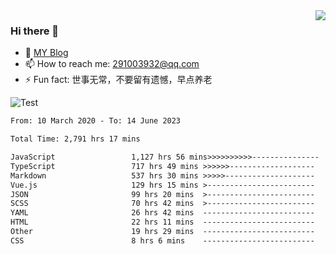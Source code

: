 <img align='right' src='https://github-readme-stats.vercel.app/api?username=niaogege&show_icons=true&theme=radical'/>

### Hi there 👋

- 🌱 [MY Blog](https://bythewayer.com/)
- 📫 How to reach me: 291003932@qq.com
- ⚡ Fun fact:  世事无常，不要留有遗憾，早点养老

![Test](https://github-readme-stats.vercel.app/api/top-langs/?username=niaogege&layout=compact)

<!--START_SECTION:waka-->

```txt
From: 10 March 2020 - To: 14 June 2023

Total Time: 2,791 hrs 17 mins

JavaScript                 1,127 hrs 56 mins>>>>>>>>>>---------------   40.41 %
TypeScript                 717 hrs 49 mins >>>>>>-------------------   25.72 %
Markdown                   537 hrs 30 mins >>>>>--------------------   19.26 %
Vue.js                     129 hrs 15 mins >------------------------   04.63 %
JSON                       99 hrs 20 mins  >------------------------   03.56 %
SCSS                       70 hrs 42 mins  >------------------------   02.53 %
YAML                       26 hrs 42 mins  -------------------------   00.96 %
HTML                       22 hrs 11 mins  -------------------------   00.79 %
Other                      19 hrs 29 mins  -------------------------   00.70 %
CSS                        8 hrs 6 mins    -------------------------   00.29 %
```

<!--END_SECTION:waka-->
